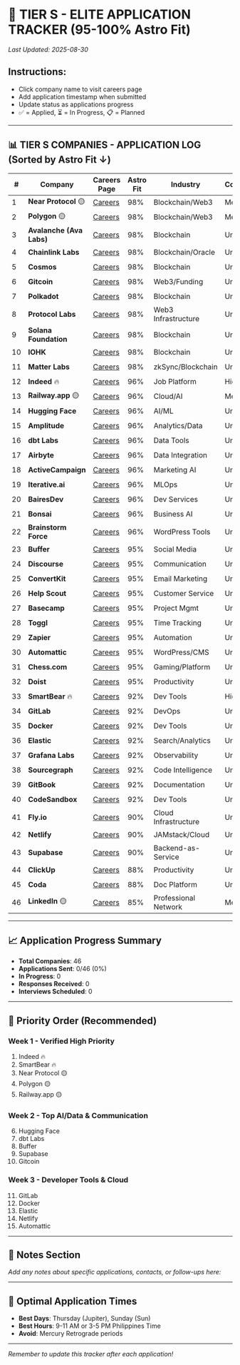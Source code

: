 # 🌟 TIER S - ELITE APPLICATION TRACKER (95-100% Astro Fit)

*Last Updated: 2025-08-30*

## Instructions:
- Click company name to visit careers page
- Add application timestamp when submitted
- Update status as applications progress
- ✅ = Applied, ⏳ = In Progress, 📋 = Planned

---

## 📊 TIER S COMPANIES - APPLICATION LOG (Sorted by Astro Fit ↓)

| # | Company | Careers Page | Astro Fit | Industry | Confidence | Application Sent | Status |
|---|---------|--------------|-----------|----------|------------|------------------|--------|
| 1 | **Near Protocol** 🟡 | [Careers](https://careers.near.org/) | 98% | Blockchain/Web3 | Medium | | 📋 |
| 2 | **Polygon** 🟡 | [Careers](https://polygon.technology/careers) | 98% | Blockchain/Web3 | Medium | | 📋 |
| 3 | **Avalanche (Ava Labs)** | [Careers](https://www.avalabs.org/careers) | 98% | Blockchain | Unknown | | 📋 |
| 4 | **Chainlink Labs** | [Careers](https://chainlinklabs.com/careers) | 98% | Blockchain/Oracle | Unknown | | 📋 |
| 5 | **Cosmos** | [Careers](https://cosmos.network/careers) | 98% | Blockchain | Unknown | | 📋 |
| 6 | **Gitcoin** | [Careers](https://gitcoin.co/careers) | 98% | Web3/Funding | Unknown | | 📋 |
| 7 | **Polkadot** | [Careers](https://polkadot.network/careers/) | 98% | Blockchain | Unknown | | 📋 |
| 8 | **Protocol Labs** | [Careers](https://protocol.ai/join/) | 98% | Web3 Infrastructure | Unknown | | 📋 |
| 9 | **Solana Foundation** | [Careers](https://solana.com/careers) | 98% | Blockchain | Unknown | | 📋 |
| 10 | **IOHK** | [Careers](https://iohk.io/careers/) | 98% | Blockchain | Unknown | | 📋 |
| 11 | **Matter Labs** | [Careers](https://matterlabs.io/careers) | 98% | zkSync/Blockchain | Unknown | | 📋 |
| 12 | **Indeed** 🔥 | [Careers](https://www.indeed.com/cmp/Indeed/jobs) | 96% | Job Platform | High | | 📋 |
| 13 | **Railway.app** 🟡 | [Careers](https://railway.app/careers) | 96% | Cloud/AI | Medium | | 📋 |
| 14 | **Hugging Face** | [Careers](https://huggingface.co/jobs) | 96% | AI/ML | Unknown | | 📋 |
| 15 | **Amplitude** | [Careers](https://amplitude.com/careers) | 96% | Analytics/Data | Unknown | | 📋 |
| 16 | **dbt Labs** | [Careers](https://www.getdbt.com/careers/) | 96% | Data Tools | Unknown | | 📋 |
| 17 | **Airbyte** | [Careers](https://airbyte.com/careers) | 96% | Data Integration | Unknown | | 📋 |
| 18 | **ActiveCampaign** | [Careers](https://www.activecampaign.com/careers) | 96% | Marketing AI | Unknown | | 📋 |
| 19 | **Iterative.ai** | [Careers](https://iterative.ai/careers) | 96% | MLOps | Unknown | | 📋 |
| 20 | **BairesDev** | [Careers](https://www.bairesdev.com/careers/) | 96% | Dev Services | Unknown | | 📋 |
| 21 | **Bonsai** | [Careers](https://www.hellobonsai.com/careers) | 96% | Business AI | Unknown | | 📋 |
| 22 | **Brainstorm Force** | [Careers](https://brainstormforce.com/careers/) | 96% | WordPress Tools | Unknown | | 📋 |
| 23 | **Buffer** | [Careers](https://buffer.com/journey) | 95% | Social Media | Unknown | | 📋 |
| 24 | **Discourse** | [Careers](https://www.discourse.org/careers) | 95% | Communication | Unknown | | 📋 |
| 25 | **ConvertKit** | [Careers](https://convertkit.com/careers) | 95% | Email Marketing | Unknown | | 📋 |
| 26 | **Help Scout** | [Careers](https://www.helpscout.com/company/careers/) | 95% | Customer Service | Unknown | | 📋 |
| 27 | **Basecamp** | [Careers](https://basecamp.com/about/jobs) | 95% | Project Mgmt | Unknown | | 📋 |
| 28 | **Toggl** | [Careers](https://toggl.com/jobs/) | 95% | Time Tracking | Unknown | | 📋 |
| 29 | **Zapier** | [Careers](https://zapier.com/jobs) | 95% | Automation | Unknown | | 📋 |
| 30 | **Automattic** | [Careers](https://automattic.com/work-with-us/) | 95% | WordPress/CMS | Unknown | | 📋 |
| 31 | **Chess.com** | [Careers](https://www.chess.com/jobs) | 95% | Gaming/Platform | Unknown | | 📋 |
| 32 | **Doist** | [Careers](https://doist.com/careers) | 95% | Productivity | Unknown | | 📋 |
| 33 | **SmartBear** 🔥 | [Careers](https://smartbear.com/company/careers/) | 92% | Dev Tools | High | | 📋 |
| 34 | **GitLab** | [Careers](https://about.gitlab.com/jobs/) | 92% | DevOps | Unknown | | 📋 |
| 35 | **Docker** | [Careers](https://www.docker.com/careers) | 92% | Dev Tools | Unknown | | 📋 |
| 36 | **Elastic** | [Careers](https://www.elastic.co/careers) | 92% | Search/Analytics | Unknown | | 📋 |
| 37 | **Grafana Labs** | [Careers](https://grafana.com/about/careers/) | 92% | Observability | Unknown | | 📋 |
| 38 | **Sourcegraph** | [Careers](https://about.sourcegraph.com/jobs) | 92% | Code Intelligence | Unknown | | 📋 |
| 39 | **GitBook** | [Careers](https://jobs.gitbook.com/) | 92% | Documentation | Unknown | | 📋 |
| 40 | **CodeSandbox** | [Careers](https://codesandbox.io/careers) | 92% | Dev Tools | Unknown | | 📋 |
| 41 | **Fly.io** | [Careers](https://fly.io/jobs/) | 90% | Cloud Infrastructure | Unknown | | 📋 |
| 42 | **Netlify** | [Careers](https://www.netlify.com/careers/) | 90% | JAMstack/Cloud | Unknown | | 📋 |
| 43 | **Supabase** | [Careers](https://supabase.com/careers) | 90% | Backend-as-Service | Unknown | | 📋 |
| 44 | **ClickUp** | [Careers](https://clickup.com/careers) | 88% | Productivity | Unknown | | 📋 |
| 45 | **Coda** | [Careers](https://coda.io/careers) | 88% | Doc Platform | Unknown | | 📋 |
| 46 | **LinkedIn** 🟡 | [Careers](https://careers.linkedin.com/) | 85% | Professional Network | Medium | | 📋 |

---

## 📈 Application Progress Summary

- **Total Companies**: 46
- **Applications Sent**: 0/46 (0%)
- **In Progress**: 0
- **Responses Received**: 0
- **Interviews Scheduled**: 0

---

## 🎯 Priority Order (Recommended)

### Week 1 - Verified High Priority
1. Indeed 🔥
2. SmartBear 🔥
3. Near Protocol 🟡
4. Polygon 🟡
5. Railway.app 🟡

### Week 2 - Top AI/Data & Communication
6. Hugging Face
7. dbt Labs
8. Buffer
9. Supabase
10. Gitcoin

### Week 3 - Developer Tools & Cloud
11. GitLab
12. Docker
13. Elastic
14. Netlify
15. Automattic

---

## 📝 Notes Section

*Add any notes about specific applications, contacts, or follow-ups here:*

---

## 🔮 Optimal Application Times
- **Best Days**: Thursday (Jupiter), Sunday (Sun)
- **Best Hours**: 9-11 AM or 3-5 PM Philippines Time
- **Avoid**: Mercury Retrograde periods

---

*Remember to update this tracker after each application!*